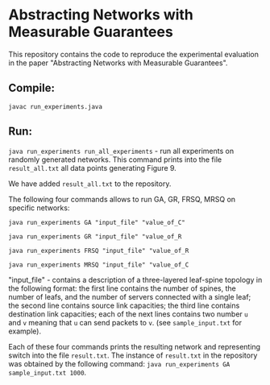 # Abstracting Networks with Measurable Guarantees
This repository contains the code to reproduce the experimental evaluation in the paper "Abstracting Networks with Measurable Guarantees".

## Compile: 

`javac run_experiments.java` 

## Run:

`java run_experiments run_all_experiments` - run all experiments on randomly generated networks. This command prints into the file `result_all.txt` all data points generating Figure 9.  

We have added `result_all.txt` to the repository.

The following four commands allows to run GA, GR, FRSQ, MRSQ on specific networks:

`java run_experiments GA "input_file" "value_of_C"`

`java run_experiments GR "input_file" "value_of_R`

`java run_experiments FRSQ "input_file" "value_of_R`

`java run_experiments MRSQ "input_file" "value_of_C` 

"input_file" - contains a description of a three-layered leaf-spine topology in the following format: 
the first line contains the number of spines, the number of leafs, and the number of servers connected with a single leaf;
the second line contains source link capacities; the third line contains destination link capacities; 
each of the next lines contains two number `u` and `v` meaning that `u` can send packets to `v`. (see `sample_input.txt` for example).

Each of these four commands prints the resulting network and representing switch into the file `result.txt`. 
The instance of  `result.txt` in the repository was obtained by the following command:
`java run_experiments GA sample_input.txt 1000`.
